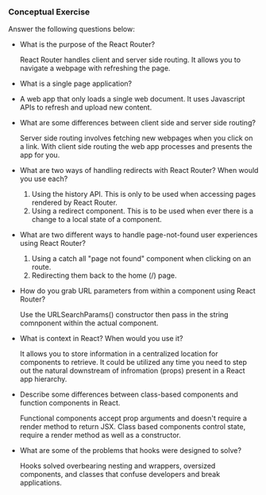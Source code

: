 ### Conceptual Exercise

Answer the following questions below:

- What is the purpose of the React Router?

	React Router handles client and server side routing. It allows you to navigate a webpage with refreshing the page.

- What is a single page application?
-
	A web app that only loads a single web document. It uses Javascript APIs to refresh and upload new content.

- What are some differences between client side and server side routing?

	Server side routing involves fetching new webpages when you click on a link. With client side routing the web app processes and presents the app for you.

	
- What are two ways of handling redirects with React Router? When would you use each?

	1. Using the history API. This is only to be used when accessing pages rendered by React Router.
	2. Using a redirect component. This is to be used when ever there is a change to a local state of a component.

- What are two different ways to handle page-not-found user experiences using React Router?

	1. Using a catch all "page not found" component when clicking on an route.
	2. Redirecting them back to the home (/) page. 

- How do you grab URL parameters from within a component using React Router?

	Use the URLSearchParams() constructor then pass in the string comnponent within the actual component.

- What is context in React? When would you use it?

	It allows you to store information in a centralized location for components to retrieve. It could be utilized any time you need to step out the natural downstream of infromation (props) present in a React app hierarchy.
	
- Describe some differences between class-based components and function
  components in React.

	Functional components accept prop arguments and doesn't require a render method to return JSX. Class based components control state, require a render method as well as a constructor.
	

- What are some of the problems that hooks were designed to solve?

	Hooks solved overbearing nesting and wrappers, oversized components, and classes that confuse developers and break applications.